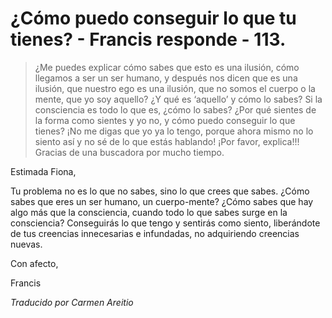 # ¿Cómo puedo conseguir lo que tu tienes? - Francis responde - 113.

>¿Me puedes explicar cómo sabes que esto es una ilusión, cómo llegamos a ser un ser humano, y después nos dicen que es una ilusión, que nuestro ego es una ilusión, que no somos el cuerpo o la mente, que yo soy aquello? ¿Y qué es ‘aquello’ y cómo lo sabes? Si la consciencia es todo lo que es, ¿cómo lo sabes? ¿Por qué sientes de la forma como sientes y yo no, y cómo puedo conseguir lo que tienes? ¡No me digas que yo ya lo tengo, porque ahora mismo no lo siento así y no sé de lo que estás hablando! ¡Por favor, explica!!! Gracias de una buscadora por mucho tiempo.

Estimada Fiona,

Tu problema no es lo que no sabes, sino lo que crees que sabes. ¿Cómo sabes que eres un ser humano, un cuerpo-mente? ¿Cómo sabes que hay algo más que la consciencia, cuando todo lo que sabes surge en la consciencia? Conseguirás lo que tengo y sentirás como siento, liberándote de tus creencias innecesarias e infundadas, no adquiriendo creencias nuevas.

Con afecto,

Francis

_Traducido por Carmen Areitio_

